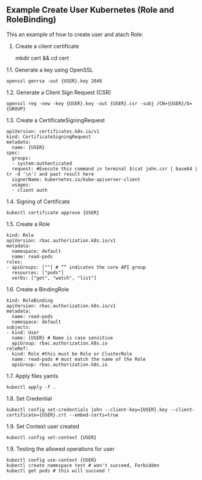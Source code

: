 Example Create User Kubernetes (Role and RoleBinding)
----------------

This an example of how to create user and atach Role:


1. Create a client certificate

    mkdir cert && cd cert

1.1. Generate a key using OpenSSL

    openssl genrsa -out {USER}.key 2048

1.2. Generate a Client Sign Request (CSR)
   
    openssl req -new -key {USER}.key -out {USER}.csr -subj /CN={USER}/O={GROUP}
    
1.3. Create a CertificateSigningRequest

    apiVersion: certificates.k8s.io/v1
    kind: CertificateSigningRequest
    metadata:
      name: {USER}
    spec:
      groups:
      - system:authenticated
      request: #Execute this command in terminal $(cat john.csr | base64 | tr -d '\n') and past result here
      signerName: kubernetes.io/kube-apiserver-client
      usages:
      - client auth

1.4. Signing of Certificate

    kubectl certificate approve {USER}

1.5. Create a Role

    kind: Role
    apiVersion: rbac.authorization.k8s.io/v1
    metadata:
      namespace: default
      name: read-pods
    rules:
    - apiGroups: [""] # “” indicates the core API group
      resources: ["pods"]
      verbs: ["get", "watch", "list"]

1.6. Create a BindingRole

    kind: RoleBinding
    apiVersion: rbac.authorization.k8s.io/v1
    metadata:
      name: read-pods
      namespace: default
    subjects:
    - kind: User
      name: {USER} # Name is case sensitive
      apiGroup: rbac.authorization.k8s.io
    roleRef:
      kind: Role #this must be Role or ClusterRole
      name: read-pods # must match the name of the Role
      apiGroup: rbac.authorization.k8s.io

1.7. Apply files yamls

    kubectl apply -f .
    
1.8. Set Credential 

    kubectl config set-credentials john --client-key={USER}.key --client-certificate={USER}.crt --embed-certs=true

1.9. Set Context user created

    kubectl config set-context {USER}

1.9. Testing the allowed operations for user

    kubectl config use-context {USER}
    kubectl create namespace test # won't succeed, Forbidden
    kubectl get pods # this will succeed !


